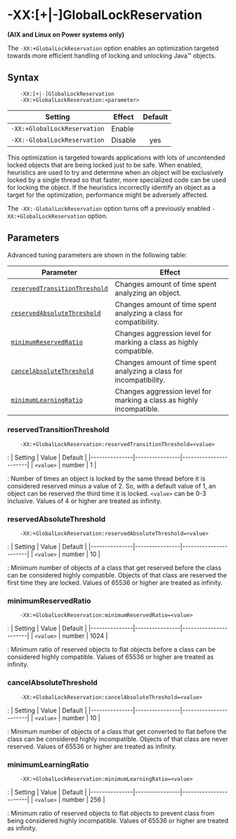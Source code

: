 <!--
* Copyright (c) 2017, 2020 IBM Corp. and others
*
* This program and the accompanying materials are made
* available under the terms of the Eclipse Public License 2.0
* which accompanies this distribution and is available at
* https://www.eclipse.org/legal/epl-2.0/ or the Apache
* License, Version 2.0 which accompanies this distribution and
* is available at https://www.apache.org/licenses/LICENSE-2.0.
*
* This Source Code may also be made available under the
* following Secondary Licenses when the conditions for such
* availability set forth in the Eclipse Public License, v. 2.0
* are satisfied: GNU General Public License, version 2 with
* the GNU Classpath Exception [1] and GNU General Public
* License, version 2 with the OpenJDK Assembly Exception [2].
*
* [1] https://www.gnu.org/software/classpath/license.html
* [2] http://openjdk.java.net/legal/assembly-exception.html
*
* SPDX-License-Identifier: EPL-2.0 OR Apache-2.0 OR GPL-2.0 WITH
* Classpath-exception-2.0 OR LicenseRef-GPL-2.0 WITH Assembly-exception
-->

# -XX:\[+|-\]GlobalLockReservation

**(AIX and Linux on Power systems only)**

The `-XX:+GlobalLockReservation` option enables an optimization targeted towards more efficient handling of locking and unlocking Java&trade; objects.

## Syntax

        -XX:[+|-]GlobalLockReservation
        -XX:+GlobalLockReservation:<parameter>

| Setting                    | Effect | Default                                                                        |
|----------------------------|--------|:------------------------------------------------------------------------------:|
|`-XX:+GlobalLockReservation`| Enable |                                                                                |
|`-XX:-GlobalLockReservation`| Disable| <i class="fa fa-check" aria-hidden="true"></i><span class="sr-only">yes</span> |

This optimization is targeted towards applications with lots of uncontended locked objects that are being locked just to be safe. When enabled, heuristics are used to try and determine when an object will be exclusively locked by a single thread so that faster, more specialized code can be used for locking the object. If the heuristics incorrectly identify an object as a target for the optimization, performance might be adversely affected.

The `-XX:-GlobalLockReservation` option turns off a previously enabled `-XX:+GlobalLockReservation` option.

## Parameters

Advanced tuning parameters are shown in the following table:

| Parameter                                                     | Effect                                                               |
|---------------------------------------------------------------|----------------------------------------------------------------------|
| [`reservedTransitionThreshold`](#reservedtransitionthreshold) | Changes amount of time spent analyzing an object.                    |
| [`reservedAbsoluteThreshold`  ](#reservedabsolutethreshold  ) | Changes amount of time spent analyzing a class for compatibility.    |
| [`minimumReservedRatio`       ](#minimumreservedratio       ) | Changes aggression level for marking a class as highly compatible.   |
| [`cancelAbsoluteThreshold`    ](#cancelabsolutethreshold    ) | Changes amount of time spent analyzing a class for incompatibility.  |
| [`minimumLearningRatio`       ](#minimumlearningratio       ) | Changes aggression level for marking a class as highly incompatible. |


### reservedTransitionThreshold
        -XX:+GlobalLockReservation:reservedTransitionThreshold=<value>

: | Setting       | Value          | Default               |
  |---------------|----------------|-----------------------|
  | `<value>`     | number         | 1                     |

: Number of times an object is locked by the same thread before it is considered reserved minus a value of 2. So, with a default value of 1, an object can be reserved the third time it is locked. `<value>` can be 0-3 inclusive. Values of 4 or higher are treated as infinity.

### reservedAbsoluteThreshold
        -XX:+GlobalLockReservation:reservedAbsoluteThreshold=<value>

: | Setting       | Value          | Default               |
  |---------------|----------------|-----------------------|
  | `<value>`     | number         | 10                    |

: Minimum number of objects of a class that get reserved before the class can be considered highly compatible. Objects of that class are reserved the first time they are locked. Values of 65536 or higher are treated as infinity.

### minimumReservedRatio
        -XX:+GlobalLockReservation:minimumReservedRatio=<value>

: | Setting       | Value          | Default               |
  |---------------|----------------|-----------------------|
  | `<value>`     | number         | 1024                  |

: Minimum ratio of reserved objects to flat objects before a class can be considered highly compatible. Values of 65536 or higher are treated as infinity.

### cancelAbsoluteThreshold
        -XX:+GlobalLockReservation:cancelAbsoluteThreshold=<value>

: | Setting       | Value          | Default               |
  |---------------|----------------|-----------------------|
  | `<value>`     | number         | 10                    |

: Minimum number of objects of a class that get converted to flat before the class can be considered highly incompatible. Objects of that class are never reserved. Values of 65536 or higher are treated as infinity.

### minimumLearningRatio
        -XX:+GlobalLockReservation:minimumLearningRatio=<value>

: | Setting       | Value          | Default               |
  |---------------|----------------|-----------------------|
  | `<value>`     | number         | 256                   |

: Minimum ratio of reserved objects to flat objects to prevent class from being considered highly incompatible. Values of 65536 or higher are treated as infinity.

<!-- ==== END OF TOPIC ==== xxgloballockreservation.md ==== -->
